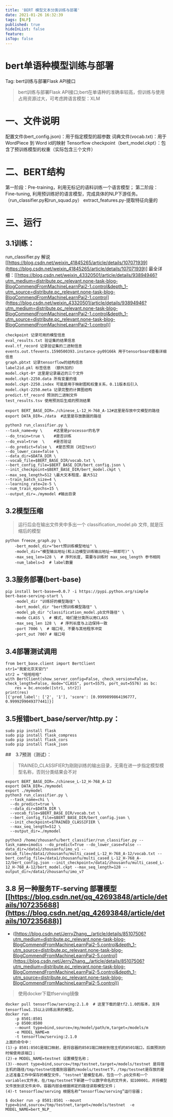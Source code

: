 ```yaml
---
title: 'BERT 模型文本分类训练与部署'
date: 2021-01-26 16:32:39
tags: [NLP]
published: true
hideInList: false
feature: 
isTop: false
---
```

# **bert单语种模型训练与部署**

Tag: bert训练与部署Flask API接口

> bert训练与部署Flask API接口;bert在单语种的准确率较高，但训练与使用占用资源过大，可考虑跨语言模型：XLM

# **一、文件说明**

配置文件(bert_config.json)：用于指定模型的超参数 词典文件(vocab.txt)：用于WordPiece 到 Word id的映射 Tensorflow checkpoint（bert_model.ckpt）：包含了预训练模型的权重（实际包含三个文件）

# **二、BERT结构**

第一阶段：Pre-training，利用无标记的语料训练一个语言模型； 第二阶段：Fine-tuning, 利用预训练好的语言模型，完成具体的NLP下游任务。（run_classifier.py和run_squad.py） extract_features.py-提取特征向量的

# **三、运行**

## **3.1训练：**

run_classifier.py 解说[[https://blog.csdn.net/weixin_41845265/article/details/107071939](https://blog.csdn.net/weixin_41845265/article/details/107071939)] 最全详细：[[https://blog.csdn.net/weixin_43320501/article/details/93894946?utm_medium=distribute.pc_relevant.none-task-blog-BlogCommendFromMachineLearnPai2-1.control&depth_1-utm_source=distribute.pc_relevant.none-task-blog-BlogCommendFromMachineLearnPai2-1.control](https://blog.csdn.net/weixin_43320501/article/details/93894946?utm_medium=distribute.pc_relevant.none-task-blog-BlogCommendFromMachineLearnPai2-1.control&depth_1-utm_source=distribute.pc_relevant.none-task-blog-BlogCommendFromMachineLearnPai2-1.control)]

```
checkpoint 记录可用的模型信息
eval_results.txt 验证集的结果信息
eval.tf_record 记录验证集的二进制信息
events.out.tfevents.1590500393.instance-py09166k 用于tensorboard查看详细信息
graph.pbtxt 记录tensorflow的结构信息
label2id.pkl 标签信息 （额外加的）
model.ckpt-0* 这里是记录最近的三个文件
model.ckpt-2250.data 所有变量的值
model.ckpt-2250.index 可能是用于映射图和权重关系，0.11版本后引入
model.ckpt-2250.meta 记录完整的计算图结构
predict.tf_record 预测的二进制文件
test_results.tsv 使用预测后生成的预测结果

```

```
export BERT_BASE_DIR=./chinese_L-12_H-768_A-12#这里是存放中文模型的路径
export DATA_DIR=./data  #这里是存放数据的路径

python3 run_classifier.py \
--task_name=my \     #这里是processor的名字
--do_train=true \    #是否训练
--do_eval=true  \    #是否验证
--do_predict=false \  #是否预测（对应test）
--do_lower_case=false \
--data_dir=$DATA_DIR \
--vocab_file=$BERT_BASE_DIR/vocab.txt \
--bert_config_file=$BERT_BASE_DIR/bert_config.json \
--init_checkpoint=$BERT_BASE_DIR/bert_model.ckpt \
--max_seq_length=512 \最大文本程度，最大512
--train_batch_size=4 \
--learning_rate=2e-5 \
--num_train_epochs=15 \
--output_dir=./mymodel #输出目录

```

## **3.2模型压缩**

> 运行后会在输出文件夹中多出一个 classification_model.pb 文件, 就是压缩后的模型

```
python freeze_graph.py \
    -bert_model_dir="bert预训练模型地址" \
    -model_dir="模型输出地址(和上边模型训练输出地址一样即可)" \
    -max_seq_len=128 \  # 序列长度, 需要与训练时 max_seq_length 参书相同
    -num_labels=3  # label数量

```

## **3.3服务部署(bert-base)**

```
pip install bert-base==0.0.7 -i https://pypi.python.org/simple
bert-base-serving-start \
    -model_dir "训练好的模型路径" \
    -bert_model_dir "bert预训练模型路径" \
    -model_pb_dir "classification_model.pb文件路径" \
    -mode CLASS \  # 模式, 咱们是分类所以用CLASS
    -max_seq_len 128 \  # 序列长度与上边保持一致
    -port 7006 \  # 端口号, 不要与其他程序冲突
    -port_out 7007 # 端口号

```

## **3.4部署测试调用**

```
from bert_base.client import BertClient
str1="我爱北京天安门"
str2 = "哈哈哈哈"
with BertClient(show_server_config=False, check_version=False, check_length=False, mode="CLASS", port=5575, port_out=5576) as bc:
    res = bc.encode([str1, str2])
print(res)
[{'pred_label': ['2', '1'], 'score': [0.9999899864196777, 0.9999299049377441]}]

```

## **3.5报错bert_base/server/http.py：**

```
sudo pip install flask
sudo pip install flask_compress
sudo pip install flask_cors
sudo pip install flask_json

```

##　3.7预测（测试）：

> TRAINED_CLASSIFIER为刚刚训练的输出目录，无需在进一步指定模型模型名称，否则分类结果会不对

```
export BERT_BASE_DIR=./chinese_L-12_H-768_A-12
export DATA_DIR=./mymodel
export ./mymodel
python3 run_classifier.py \
  --task_name=chi \
  --do_predict=true \
  --data_dir=$DATA_DIR \
  --vocab_file=$BERT_BASE_DIR/vocab.txt \
  --bert_config_file=$BERT_BASE_DIR/bert_config.json \
  --init_checkpoint=$TRAINED_CLASSIFIER \
  --max_seq_length=512 \
  --output_dir=./mymodel

python3 /home/zhousanfu/bert_classifier/run_classifier.py --task_name=imodis --do_predict=True --do_lower_case=False --data_dir=/data1/zhousanfu/imo_v1 --vocab_file=/data1/zhousanfu/multi_cased_L-12_H-768_A-12/vocab.txt --bert_config_file=/data1/zhousanfu/multi_cased_L-12_H-768_A-12/bert_config.json --init_checkpoint=/data1/zhousanfu/multi_cased_L-12_H-768_A-12/bert_model.ckpt --max_seq_length=128 --output_dir=/data1/zhousanfu/imo_v7

```

## **3.8 另一种服务TF-serving 部署模型[[https://blog.csdn.net/qq_42693848/article/details/107235688](https://blog.csdn.net/qq_42693848/article/details/107235688)]**

- ([https://blog.csdn.net/JerryZhang__/article/details/85107506?utm_medium=distribute.pc_relevant.none-task-blog-BlogCommendFromMachineLearnPai2-5.control&depth_1-utm_source=distribute.pc_relevant.none-task-blog-BlogCommendFromMachineLearnPai2-5.control](https://blog.csdn.net/JerryZhang__/article/details/85107506?utm_medium=distribute.pc_relevant.none-task-blog-BlogCommendFromMachineLearnPai2-5.control&depth_1-utm_source=distribute.pc_relevant.none-task-blog-BlogCommendFromMachineLearnPai2-5.control))

> 使用docker下载tfserving镜像

```
docker pull tensorflow/serving:2.1.0  # 这里下载的是tf2.1.0的版本，支持tensorflow1.15以上训练出来的模型。
docker run
    -p 8501:8501
    -p 8500:8500
    --mount type=bind,source=/my/model/path/m,target=/models/m
    -e MODEL_NAME=m
    -t tensorflow/serving:2.1.0
上面的命令中：
(1)-p 8501:8501是端口映射，是将容器的8501端口映射到宿主机的8501端口，后面预测的时候使用该端口；
(2)-e MODEL_NAME=testnet 设置模型名称；
(3)--mount type=bind,source=/tmp/testnet,target=/models/testnet 是将宿主机的路径/tmp/testnet挂载到容器的/models/testnet下。/tmp/testnet是存放的是上述准备工作中保存的模型文件，‘testnet’是模型名称，包含一个.pb文件和一个variables文件夹，在/tmp/testnet下新建一个以数字命名的文件夹，如100001，并将模型文件放到该文件夹中。容器内部会根据绑定的路径读取模型文件；
(4)-t tensorflow/serving 根据名称“tensorflow/serving”运行容器；

$ docker run -p 8501:8501 --mount type=bind,source=/tmp/testnet,target=/models/testnet  -e MODEL_NAME=bert_NLP_
```